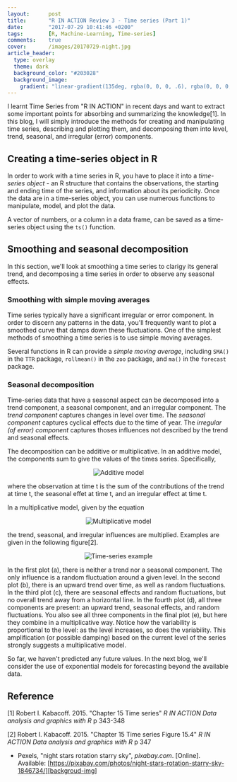 ```yaml
---
layout:      post
title:       "R IN ACTION Review 3 - Time series (Part 1)"
date:        "2017-07-29 10:41:46 +0200"
tags:        [R, Machine-Learning, Time-series]
comments:    true
cover:       /images/20170729-night.jpg
article_header:
  type: overlay
  theme: dark
  background_color: "#203028"
  background_image:
    gradient: "linear-gradient(135deg, rgba(0, 0, 0, .6), rgba(0, 0, 0, .4))"
---
```


I learnt Time Series from "R IN ACTION" in recent days and want to extract some
important points for absorbing and summarizing the knowledge[1]. In this blog, I
will simply introduce the methods for creating and manipulating time series,
describing and plotting them, and decomposing them into level, trend, seasonal,
and irregular (error) components.

## Creating a time-series object in R

In order to work with a time series in R, you have to place it into a
_time-series object_ - an R structure that contains the observations, the
starting and ending time of the series, and information about its periodicity.
Once the data are in a time-series object, you can use numerous functions to
manipulate, model, and plot the data.

A vector of numbers, or a column in a data frame, can be saved as a time-series
object using the `ts()` function.

## Smoothing and seasonal decomposition

In this section, we'll look at smoothing a time series to clarigy its general
trend, and decomposing a time series in order to observe any seasonal effects.

### Smoothing with simple moving averages

Time series typically have a significant irregular or error component. In order
to discern any patterns in the data, you'll frequently want to plot a smoothed
curve that damps down these fluctuations. One of the simplest methods of
smoothing a time series is to use simple moving averages.

Several functions in R can provide a _simple moving average_, including `SMA()`
in the `TTR` package, `rollmean()` in the `zoo` package, and `ma()` in the
`forecast` package.

### Seasonal decomposition

Time-series data that have a seasonal aspect can be decomposed into a trend
component, a seasonal component, and an irregular component. The _trend
component_ captures changes in level over time. The _seasonal component_
captures cyclical effects due to the time of year. The _irregular (of error)
component_ captures thoses influences not described by the trend and seasonal
effects.

The decomposition can be additive or multiplicative. In an additive model, the
components sum to give the values of the times series. Specifically,

<p align="center">
<img alt="Additive model" src="https://latex.codecogs.com/gif.latex?\fn_jvn&space;Y_{t}&space;=&space;Trend_{t}&space;&plus;&space;Seasonal_{t}&space;&plus;&space;Irregular_{t}"/>
</p>

where the observation at time t is the sum of the contributions of the trend at
time t, the seasonal effet at time t, and an irregular effect at time t.

In a multiplicative model, given by the equation

<p align="center">
<img alt="Multiplicative model" src="https://latex.codecogs.com/gif.latex?\fn_jvn&space;Y_{t}&space;=&space;Trend_{t}&space;*&space;Seasonal_{t}&space;*&space;Irregular_{t}"/>
</p>

the trend, seasonal, and irregular influences are multiplied. Examples are given
in the following figure[2].

<p align="center">
  <img alt="Time-series example"
  src="{{ site.baseurl }}/images/20170729-seasonal-decomposition.png"/>
</p>

In the first plot (a), there is neither a trend nor a seasonal component. The
only influence is a random fluctuation around a given level. In the second plot
(b), there is an upward trend over time, as well as random fluctuations. In the
third plot (c), there are seasonal effects and random fluctuations, but no
overall trend away from a horizontal line. In the fourth plot (d), all three
components are present: an upward trend, seasonal effects, and random
fluctuations. You also see all three components in the final plot (e), but here
they combine in a multiplicative way. Notice how the variability is proportional
to the level: as the level increases, so does the variability. This amplification
(or possible damping) based on the current level of the series strongly suggests
a multiplicative model.

So far, we haven't predicted any future values. In the next blog, we'll consider
the use of exponential models for forecasting beyond the available data.

## Reference

[1] Robert I. Kabacoff. 2015. "Chapter 15 Time series" _R IN ACTION Data
analysis and graphics with R_ p 343-348

[2] Robert I. Kabacoff. 2015. "Chapter 15 Time series Figure 15.4" _R IN ACTION
Data analysis and graphics with R_ p 347

- Pexels, "night stars rotation starry sky", _pixabay.com_. [Online]. Available: [https://pixabay.com/photos/night-stars-rotation-starry-sky-1846734/][backgroud-img]

[backgroud-img]: https://pixabay.com/photos/night-stars-rotation-starry-sky-1846734/
